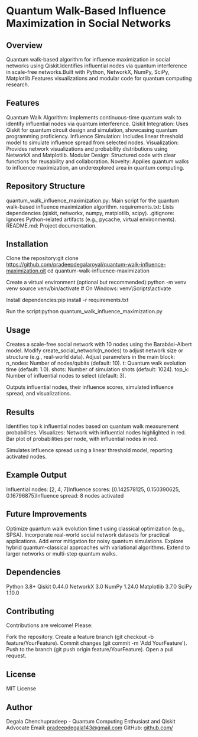 # Quantum Walk-Based Influence Maximization in Social Networks

## Overview

Quantum walk-based algorithm for influence maximization in social networks using Qiskit.Identifies influential nodes via quantum interference in scale-free networks.Built with Python, NetworkX, NumPy, SciPy, Matplotlib.Features visualizations and modular code for quantum computing research.

## Features


Quantum Walk Algorithm: Implements continuous-time quantum walk to identify influential nodes via quantum interference.
Qiskit Integration: Uses Qiskit for quantum circuit design and simulation, showcasing quantum programming proficiency.
Influence Simulation: Includes linear threshold model to simulate influence spread from selected nodes.
Visualization: Provides network visualizations and probability distributions using NetworkX and Matplotlib.
Modular Design: Structured code with clear functions for reusability and collaboration.
Novelty: Applies quantum walks to influence maximization, an underexplored area in quantum computing.


## Repository Structure


quantum_walk_influence_maximization.py: Main script for the quantum walk-based influence maximization algorithm.
requirements.txt: Lists dependencies (qiskit, networkx, numpy, matplotlib, scipy).
.gitignore: Ignores Python-related artifacts (e.g., pycache, virtual environments).
README.md: Project documentation.


## Installation


Clone the repository:git clone https://github.com/pradeepdegalaroyal/quantum-walk-influence-maximization.git
cd quantum-walk-influence-maximization


Create a virtual environment (optional but recommended):python -m venv venv
source venv/bin/activate  # On Windows: venv\Scripts\activate


Install dependencies:pip install -r requirements.txt


Run the script:python quantum_walk_influence_maximization.py




## Usage


Creates a scale-free social network with 10 nodes using the Barabási-Albert model.
Modify create_social_network(n_nodes) to adjust network size or structure (e.g., real-world data).
Adjust parameters in the main block:
n_nodes: Number of nodes/qubits (default: 10).
t: Quantum walk evolution time (default: 1.0).
shots: Number of simulation shots (default: 1024).
top_k: Number of influential nodes to select (default: 3).


Outputs influential nodes, their influence scores, simulated influence spread, and visualizations.


## Results


Identifies top k influential nodes based on quantum walk measurement probabilities.
Visualizes:
Network with influential nodes highlighted in red.
Bar plot of probabilities per node, with influential nodes in red.


Simulates influence spread using a linear threshold model, reporting activated nodes.


## Example Output

Influential nodes: [2, 4, 7]Influence scores: [0.142578125, 0.150390625, 0.16796875]Influence spread: 8 nodes activated

## Future Improvements


Optimize quantum walk evolution time t using classical optimization (e.g., SPSA).
Incorporate real-world social network datasets for practical applications.
Add error mitigation for noisy quantum simulations.
Explore hybrid quantum-classical approaches with variational algorithms.
Extend to larger networks or multi-step quantum walks.


## Dependencies


Python 3.8+
Qiskit 0.44.0
NetworkX 3.0
NumPy 1.24.0
Matplotlib 3.7.0
SciPy 1.10.0


## Contributing

Contributions are welcome! Please:

Fork the repository.
Create a feature branch (git checkout -b feature/YourFeature).
Commit changes (git commit -m 'Add YourFeature').
Push to the branch (git push origin feature/YourFeature).
Open a pull request.


## License

MIT License

## Author

Degala Chenchupradeep - Quantum Computing Enthusiast and Qiskit Advocate Email: pradeepdegala143@gmail.com GitHub: [github.com/](https://github.com/pradeepdegalaroyal/)

